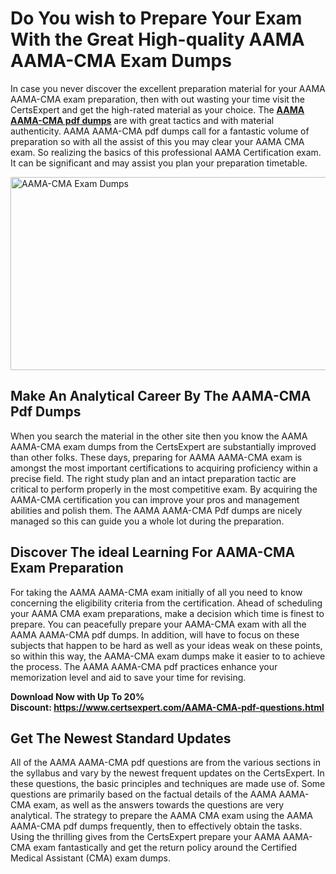 <h1><strong>Do You wish to Prepare Your Exam With the Great High-quality AAMA AAMA-CMA Exam Dumps</strong></h1>
<p>In case you never discover the excellent preparation material for your AAMA AAMA-CMA exam preparation, then with out wasting your time visit the CertsExpert and get the high-rated material as your choice. The <strong><a href="https://www.certsexpert.com/AAMA-CMA-pdf-questions.html">AAMA AAMA-CMA pdf dumps</a></strong> are with great tactics and with material authenticity. AAMA AAMA-CMA pdf dumps call for a fantastic volume of preparation so with all the assist of this you may clear your AAMA CMA exam. So realizing the basics of this professional AAMA Certification exam. It can be significant and may assist you plan your preparation timetable.</p>
<p><img src="https://i.ibb.co/M5JsWN7/Copy-of-Copy-of-Copy-of-Copy-of-Copy-of-Minimalist-Business-You-Tube-Thumbnail-3.png" alt="AAMA-CMA Exam Dumps" width="550" height="309" /></p>
<h2><strong>Make An Analytical Career By The AAMA-CMA Pdf Dumps</strong></h2>
<p>When you search the material in the other site then you know the AAMA AAMA-CMA exam dumps from the CertsExpert are substantially improved than other folks. These days, preparing for AAMA AAMA-CMA exam is amongst the most important certifications to acquiring proficiency within a precise field. The right study plan and an intact preparation tactic are critical to perform properly in the most competitive exam. By acquiring the AAMA-CMA certification you can improve your pros and management abilities and polish them. The AAMA AAMA-CMA Pdf dumps are nicely managed so this can guide you a whole lot during the preparation.&nbsp;</p>
<h2><strong>Discover The ideal Learning For AAMA-CMA Exam Preparation</strong></h2>
<p>For taking the AAMA AAMA-CMA exam initially of all you need to know concerning the eligibility criteria from the certification. Ahead of scheduling your AAMA CMA exam preparations, make a decision which time is finest to prepare. You can peacefully prepare your AAMA-CMA exam with all the AAMA AAMA-CMA pdf dumps. In addition, will have to focus on these subjects that happen to be hard as well as your ideas weak on these points, so within this way, the AAMA-CMA exam dumps make it easier to to achieve the process. The AAMA AAMA-CMA pdf practices enhance your memorization level and aid to save your time for revising.</p>
<p><strong>Download Now with Up To 20% Discount:&nbsp;<a href="https://www.certsexpert.com/AAMA-CMA-pdf-questions.html">https://www.certsexpert.com/AAMA-CMA-pdf-questions.html</a></strong></p>
<h2><strong>Get The Newest Standard Updates</strong></h2>
<p>All of the AAMA AAMA-CMA pdf questions are from the various sections in the syllabus and vary by the newest frequent updates on the CertsExpert. In these questions, the basic principles and techniques are made use of. Some questions are primarily based on the factual details of the AAMA AAMA-CMA exam, as well as the answers towards the questions are very analytical. The strategy to prepare the AAMA CMA exam using the AAMA AAMA-CMA pdf dumps frequently, then to effectively obtain the tasks. Using the thrilling gives from the CertsExpert prepare your AAMA AAMA-CMA exam fantastically and get the return policy around the Certified Medical Assistant (CMA) exam dumps.</p>
